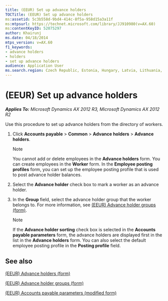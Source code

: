 ```yaml
---
title: (EEUR) Set up advance holders
TOCTitle: (EEUR) Set up advance holders
ms:assetid: 5c3b558d-9bd4-414c-8f5a-958d15a3a11f
ms:mtpsurl: https://technet.microsoft.com/library/JJ910980(v=AX.60)
ms:contentKeyID: 52075297
author: Khairunj
ms.date: 04/18/2014
mtps_version: v=AX.60
f1_keywords:
- advance holders
- holders
- set up advance holders
audience: Application User
ms.search.region: Czech Republic, Estonia, Hungary, Latvia, Lithuania, Poland, Russia
---
```


# (EEUR) Set up advance holders 


_**Applies To:** Microsoft Dynamics AX 2012 R3, Microsoft Dynamics AX 2012 R2_

Use this procedure to set up advance holders from the directory of workers.

1.  Click **Accounts payable** \> **Common** \> **Advance holders** \> **Advance holders**.
    

    > [!NOTE]
    > <P>You cannot add or delete employees in the <STRONG>Advance holders</STRONG> form. You can create employees in the <STRONG>Worker</STRONG> form. In the <STRONG>Employee posting profiles</STRONG> form, you can set up the employee posting profile that is used to post advance holder balances.</P>



2.  Select the **Advance holder** check box to mark a worker as an advance holder.

3.  In the **Group** field, select the advance holder group that the worker belongs to. For more information, see [(EEUR) Advance holder groups (form)](https://technet.microsoft.com/library/jj910965\(v=ax.60\)).
    

    > [!NOTE]
    > <P>If the <STRONG>Advance holder sorting</STRONG> check box is selected in the <STRONG>Accounts payable parameters</STRONG> form, the advance holders are displayed first in the list in the <STRONG>Advance holders</STRONG> form. You can also select the default employee posting profile in the <STRONG>Posting profile</STRONG> field.</P>



## See also

[(EEUR) Advance holders (form)](https://technet.microsoft.com/library/jj910963\(v=ax.60\))

[(EEUR) Advance holder groups (form)](https://technet.microsoft.com/library/jj910965\(v=ax.60\))

[(EEUR) Accounts payable parameters (modified form)](https://technet.microsoft.com/library/jj720358\(v=ax.60\))

  


